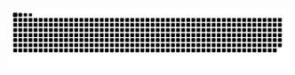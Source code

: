 <img src="https://raw.githubusercontent.com/bdavidhyland/bdavidhyland/output/snake.svg" alt="Snake Animation" />
